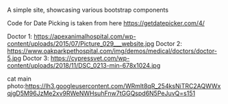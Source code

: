 A simple site, showcasing various bootstrap components

Code for Date Picking is taken from here
https://getdatepicker.com/4/

Doctor 1: https://apexanimalhospital.com/wp-content/uploads/2015/07/Picture_029___website.jpg
Doctor 2: https://www.oakparkpethospital.com/img/demos/medical/doctors/doctor-5.jpg
Doctor 3: https://cypressvet.com/wp-content/uploads/2018/11/DSC_0213-min-678x1024.jpg

cat main photo:https://lh3.googleusercontent.com/WRmlt8qR_254ksNiTRC2AQWWxqjgD5M96JzMe2xv9RWeNWHsuhFnw7tGGQspd6N5PeJuvQ=s151
